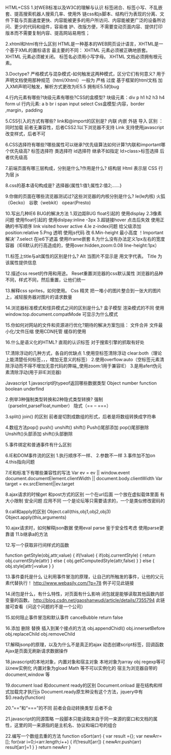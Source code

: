 HTML+CSS
1.对WEB标准以及W3C的理解与认识
标签闭合、标签小写、不乱嵌套、提高搜索机器人搜索几率、使用外 链css和js脚本、结构行为表现的分离、文件下载与页面速度更快、内容能被更多的用户所访问、内容能被更广泛的设备所访问、更少的代码和组件，容易维 护、改版方便，不需要变动页面内容、提供打印版本而不需要复制内容、提高网站易用性；

2.xhtml和html有什么区别
HTML是一种基本的WEB网页设计语言，XHTML是一个基于XML的置标语言
最主要的不同：
XHTML 元素必须被正确地嵌套。
XHTML 元素必须被关闭。
标签名必须用小写字母。
XHTML 文档必须拥有根元素。

3.Doctype? 严格模式与混杂模式-如何触发这两种模式，区分它们有何意义? 
用于声明文档使用那种规范（html/Xhtml）一般为 严格 过度 基于框架的html文档
加入XMl声明可触发，解析方式更改为IE5.5 拥有IE5.5的bug

4.行内元素有哪些?块级元素有哪些?CSS的盒模型?
块级元素：div p h1 h2 h3 h4 form ul
行内元素: a b br i span input select
Css盒模型:内容，border ,margin，padding

5.CSS引入的方式有哪些? link和@import的区别是?
内联 内嵌 外链 导入
区别 ：同时加载
前者无兼容性，后者CSS2.1以下浏览器不支持
Link 支持使用javascript改变样式，后者不可

6.CSS选择符有哪些?哪些属性可以继承?优先级算法如何计算?内联和important哪个优先级高?
标签选择符 类选择符 id选择符
继承不如指定 Id>class>标签选择
后者优先级高

7.前端页面有哪三层构成，分别是什么?作用是什么?
结构层 Html 表示层 CSS 行为层 js

8.css的基本语句构成是?
选择器{属性1:值1;属性2:值2;……}

9.你做的页面在哪些流览器测试过?这些浏览器的内核分别是什么?
Ie(Ie内核) 火狐（Gecko） 谷歌（webkit） opear(Presto)

10.写出几种IE6 BUG的解决方法
1.双边距BUG float引起的 使用display
2.3像素问题 使用float引起的 使用dislpay:inline -3px
3.超链接hover 点击后失效 使用正确的书写顺序 link visited hover active
4.Ie z-index问题 给父级添加position:relative
5.Png 透明 使用js代码 改
6.Min-height 最小高度 ！Important 解决’
7.select 在ie6下遮盖 使用iframe嵌套
8.为什么没有办法定义1px左右的宽度容器（IE6默认的行高造成的，使用over:hidden,zoom:0.08 line-height:1px）

11.标签上title与alt属性的区别是什么?
Alt 当图片不显示是 用文字代表。
Title 为该属性提供信息

12.描述css reset的作用和用途。
Reset重置浏览器的css默认属性 浏览器的品种不同，样式不同，然后重置，让他们统一

13.解释css sprites，如何使用。
Css 精灵 把一堆小的图片整合到一张大的图片上，减轻服务器对图片的请求数量

14.浏览器标准模式和怪异模式之间的区别是什么?
盒子模型 渲染模式的不同
使用 window.top.document.compatMode 可显示为什么模式

15.你如何对网站的文件和资源进行优化?期待的解决方案包括：
文件合并
文件最小化/文件压缩
使用CDN托管
缓存的使用

16.什么是语义化的HTML?
直观的认识标签 对于搜索引擎的抓取有好处

17.清除浮动的几种方式，各自的优缺点
1.使用空标签清除浮动 clear:both（理论上能清楚任何标签，，，增加无意义的标签）
2.使用overflow:auto（空标签元素清除浮动而不得不增加无意代码的弊端,,使用zoom:1用于兼容IE）
3.是用afert伪元素清除浮动(用于非IE浏览器)

Javascript
1.javascript的typeof返回哪些数据类型
Object number function boolean underfind

2.例举3种强制类型转换和2种隐式类型转换?
强制（parseInt,parseFloat,number）
隐式（== – ===）

3.split() join() 的区别
前者是切割成数组的形式，后者是将数组转换成字符串

4.数组方法pop() push() unshift() shift()
Push()尾部添加 pop()尾部删除
Unshift()头部添加 shift()头部删除

5.事件绑定和普通事件有什么区别

6.IE和DOM事件流的区别
1.执行顺序不一样、
2.参数不一样
3.事件加不加on
4.this指向问题

7.IE和标准下有哪些兼容性的写法
Var ev = ev || window.event
document.documentElement.clientWidth || document.body.clientWidth
Var target = ev.srcElement||ev.target

8.ajax请求的时候get 和post方式的区别
一个在url后面 一个放在虚拟载体里面
有大小限制
安全问题
应用不同 一个是论坛等只需要请求的，一个是类似修改密码的

9.call和apply的区别
Object.call(this,obj1,obj2,obj3)
Object.apply(this,arguments)

10.ajax请求时，如何解释json数据
使用eval parse 鉴于安全性考虑 使用parse更靠谱
11.b继承a的方法

12.写一个获取非行间样式的函数

function getStyle(obj,attr,value)
{
if(!value)
{
if(obj.currentStyle)
{
return obj.currentStyle(attr)
}
else
{
obj.getComputedStyle(attr,false)
}
}
else
{
obj.style[attr]=value
}
}

13.事件委托是什么
让利用事件冒泡的原理，让自己的所触发的事件，让他的父元素代替执行！
http://www.webasily.com/?p=78 例子可见此链接

14.闭包是什么，有什么特性，对页面有什么影响
闭包就是能够读取其他函数内部变量的函数。
http://blog.csdn.net/gaoshanwudi/article/details/7355794 此链接可查看（问这个问题的不是一个公司）

15.如何阻止事件冒泡和默认事件
canceBubble return false

16.添加 删除 替换 插入到某个接点的方法
obj.appendChidl()
obj.innersetBefore
obj.replaceChild
obj.removeChild

17.解释jsonp的原理，以及为什么不是真正的ajax
动态创建script标签，回调函数
Ajax是页面无刷新请求数据操作

18.javascript的本地对象，内置对象和宿主对象
本地对象为array obj regexp等可以new实例化
内置对象为gload Math 等不可以实例化的
宿主为浏览器自带的document,window 等

19.document load 和document ready的区别
Document.onload 是在结构和样式加载完才执行js
Document.ready原生种没有这个方法，jquery中有 $().ready(function)

20.”==”和“===”的不同
前者会自动转换类型
后者不会

21.javascript的同源策略
一段脚本只能读取来自于同一来源的窗口和文档的属性，这里的同一来源指的是主机名、协议和端口号的组合

22.编写一个数组去重的方法
function oSort(arr)
{
var result ={};
var newArr=[];
for(var i=0;i<arr.length;i++)
{
if(!result[arr])
{
newArr.push(arr)
result[arr]=1
}
}
return newArr
}
